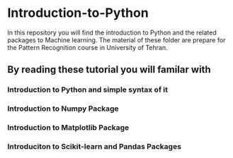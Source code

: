 # Introduction-to-Python
In this repository you will find the introduction to Python and the related packages to Machine learning.
The material of these folder are prepare for the Pattern Recognition course in University of Tehran.

## By reading these tutorial you will familar with</br>
### Introduction to Python and simple syntax of it</br>
### Introduction to Numpy Package
### Introduction to Matplotlib Package
### Introduciton to Scikit-learn and Pandas Packages
